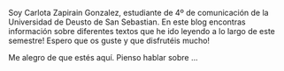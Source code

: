 Soy Carlota Zapirain Gonzalez, estudiante de 4º de comunicación de la Universidad de Deusto de San Sebastian. En este blog encontras información sobre diferentes textos que he ido leyendo a lo largo de este semestre!
Espero que os guste y que disfrutéis mucho!

Me alegro de que estés aquí. Pienso hablar sobre ...
